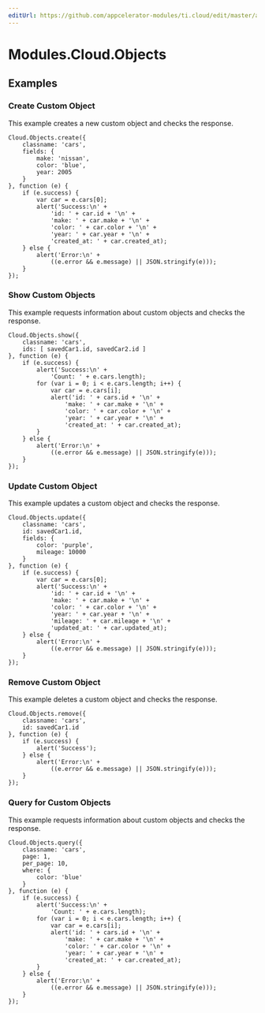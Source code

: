 ```yaml
---
editUrl: https://github.com/appcelerator-modules/ti.cloud/edit/master/apidoc/Objects/Objects.yml
---
```

# Modules.Cloud.Objects

<TypeHeader/>

## Examples

### Create Custom Object

This example creates a new custom object and checks the response.

    Cloud.Objects.create({
        classname: 'cars',
        fields: {
            make: 'nissan',
            color: 'blue',
            year: 2005
        }
    }, function (e) {
        if (e.success) {
            var car = e.cars[0];
            alert('Success:\n' +
                'id: ' + car.id + '\n' +
                'make: ' + car.make + '\n' +
                'color: ' + car.color + '\n' +
                'year: ' + car.year + '\n' +
                'created_at: ' + car.created_at);
        } else {
            alert('Error:\n' +
                ((e.error && e.message) || JSON.stringify(e)));
        }
    });

### Show Custom Objects

This example requests information about custom objects and checks the response.

    Cloud.Objects.show({
        classname: 'cars',
        ids: [ savedCar1.id, savedCar2.id ]
    }, function (e) {
        if (e.success) {
            alert('Success:\n' +
                'Count: ' + e.cars.length);
            for (var i = 0; i < e.cars.length; i++) {
                var car = e.cars[i];
                alert('id: ' + cars.id + '\n' +
                    'make: ' + car.make + '\n' +
                    'color: ' + car.color + '\n' +
                    'year: ' + car.year + '\n' +
                    'created_at: ' + car.created_at);
            }
        } else {
            alert('Error:\n' +
                ((e.error && e.message) || JSON.stringify(e)));
        }
    });

### Update Custom Object

This example updates a custom object and checks the response.

    Cloud.Objects.update({
        classname: 'cars',
        id: savedCar1.id,
        fields: {
            color: 'purple',
            mileage: 10000
        }
    }, function (e) {
        if (e.success) {
            var car = e.cars[0];
            alert('Success:\n' +
                'id: ' + car.id + '\n' +
                'make: ' + car.make + '\n' +
                'color: ' + car.color + '\n' +
                'year: ' + car.year + '\n' +
                'mileage: ' + car.mileage + '\n' +
                'updated_at: ' + car.updated_at);
        } else {
            alert('Error:\n' +
                ((e.error && e.message) || JSON.stringify(e)));
        }
    });

### Remove Custom Object

This example deletes a custom object and checks the response.

    Cloud.Objects.remove({
        classname: 'cars',
        id: savedCar1.id
    }, function (e) {
        if (e.success) {
            alert('Success');
        } else {
            alert('Error:\n' +
                ((e.error && e.message) || JSON.stringify(e)));
        }
    });

### Query for Custom Objects

This example requests information about custom objects and checks the response.

    Cloud.Objects.query({
        classname: 'cars',
        page: 1,
        per_page: 10,
        where: {
            color: 'blue'
        }
    }, function (e) {
        if (e.success) {
            alert('Success:\n' +
                'Count: ' + e.cars.length);
            for (var i = 0; i < e.cars.length; i++) {
                var car = e.cars[i];
                alert('id: ' + cars.id + '\n' +
                    'make: ' + car.make + '\n' +
                    'color: ' + car.color + '\n' +
                    'year: ' + car.year + '\n' +
                    'created_at: ' + car.created_at);
            }
        } else {
            alert('Error:\n' +
                ((e.error && e.message) || JSON.stringify(e)));
        }
    });

<ApiDocs/>
